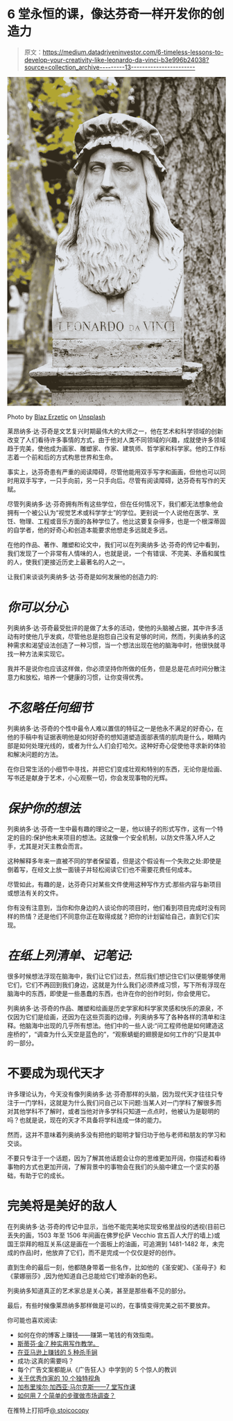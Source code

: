 # 6 堂永恒的课，像达芬奇一样开发你的创造力

> 原文：<https://medium.datadriveninvestor.com/6-timeless-lessons-to-develop-your-creativity-like-leonardo-da-vinci-b3e996b24038?source=collection_archive---------13----------------------->

![](img/3c14b3c9ca02f9b6c397d148339bf10d.png)

Photo by [Blaz Erzetic](https://unsplash.com/@www_erzetich_com?utm_source=medium&utm_medium=referral) on [Unsplash](https://unsplash.com?utm_source=medium&utm_medium=referral)

莱昂纳多·达·芬奇是文艺复兴时期最伟大的大师之一，他在艺术和科学领域的创新改变了人们看待许多事情的方式，由于他对人类不同领域的兴趣，成就使许多领域趋于完美，使他成为画家、雕塑家、作家、建筑师、哲学家和科学家。他的工作标志着一个前和后的方式构思世界和生命。

事实上，达芬奇患有严重的阅读障碍，尽管他能用双手写字和画画，但他也可以同时用双手写字，一只手向前，另一只手向后。尽管有阅读障碍，达芬奇有写作的天赋。

尽管列奥纳多·达·芬奇拥有所有这些学位，但在任何情况下，我们都无法想象他会拥有一个被公认为“视觉艺术或科学学士”的学位。更别说一个人说他在医学、烹饪、物理、工程或音乐方面的各种学位了。他比这要复杂得多，也是一个根深蒂固的自学者，他的好奇心和创造本能要求他想走多远就走多远。

在他的作品、著作、雕塑和论文中，我们可以在列奥纳多·达·芬奇的传记中看到，我们发现了一个非常有人情味的人，也就是说，一个有错误、不完美、矛盾和属性的人，使我们更接近历史上最著名的人之一。

让我们来谈谈列奥纳多·达·芬奇是如何发展他的创造力的:

# ***你可以分心***

列奥纳多·达·芬奇最受批评的是做了太多的活动，使他的头脑被占据，其中许多活动有时使他几乎发疯，尽管他总是抱怨自己没有足够的时间，然而，列奥纳多的这种需求和渴望设法创造了一种习惯，当一个想法出现在他的脑海中时，他很快就寻找一种方法来实现它。

我并不是说你也应该这样做，你必须坚持你所做的任务，但是总是花点时间分散注意力和放松，培养一个健康的习惯，让你变得优秀。

# ***不忽略任何细节***

列奥纳多·达·芬奇的个性中最令人难以置信的特征之一是他永不满足的好奇心，在他的手稿中有证据表明他是如何好奇的想知道塑造面部表情的肌肉是什么，眼睛内部是如何处理光线的，或者为什么人们会打哈欠。这种好奇心促使他寻求新的体验和解决问题的方法。

在你日常生活的小细节中寻找，并把它们变成壮观和特别的东西，无论你是绘画、写书还是献身于艺术，小心观察一切，你会发现事物的光辉。

# ***保护你的想法***

列奥纳多·达·芬奇一生中最有趣的理论之一是，他以镜子的形式写作，这有一个特定的目的:保护他未来项目的想法。这就像一个安全机制，以防文件落入坏人之手，尤其是对天主教会而言。

这种解释多年来一直被不同的学者保留着，但是这个假设有一个失败之处:即使是倒着写，在经文上放一面镜子并轻松阅读它们也不需要花费任何成本。

尽管如此，有趣的是，达芬奇只对某些文件使用这种写作方式:那些内容与新项目或想法有关的文件。

你有没有注意到，当你和你身边的人谈论你的项目时，他们看到项目完成时没有同样的热情？还是他们不同意你正在取得成就？把你的计划留给自己，直到它们实现。

# ***在纸上列清单、记笔记:***

很多时候想法浮现在脑海中，我们让它们过去，然后我们想记住它们以便能够使用它们，它们不再回到我们身边，这就是为什么我们必须养成习惯，写下所有浮现在脑海中的东西，即使是一些愚蠢的东西，也许在你的创作时刻，你会使用它。

列奥纳多·达·芬奇的作品、雕塑和绘画是历史学家和科学家灵感和快乐的源泉，不仅因为它们是绘画，还因为在这些页面的边缘，列奥纳多写了各种各样的清单和注释。他脑海中出现的几乎所有想法。他们中的一些人说:“问工程师他是如何建造这座桥的”，“调查为什么天空是蓝色的”，“观察蜻蜓的翅膀是如何工作的”只是其中的一部分。

# **不要成为现代天才**

许多理论认为，今天没有像列奥纳多·达·芬奇那样的头脑，因为现代天才往往只专注于一门学科，这就是为什么我们问自己以下问题:当某人对一门学科了解很多而对其他学科不了解时，或者当他对许多学科只知道一点点时，他被认为是聪明的吗？也就是说，现在的天才不具备将学科连成一体的能力。

然而，这并不意味着列奥纳多没有把他的聪明才智归功于他与老师和朋友的学习和交谈。

不要只专注于一个话题，因为了解其他话题会让你的思维更加开阔，你描述和看待事物的方式也更加开阔，了解背景中的事物会在我们的头脑中建立一个坚实的基础，有助于它的成长。

# **完美将是美好的敌人**

在列奥纳多·达·芬奇的传记中显示，当他不能完美地实现安格里战役的透视(目前已丢失的画，1503 年至 1506 年间画在佛罗伦萨 Vecchio 宫五百人大厅的墙上)或国王崇拜的相互关系(这是画在一个面板上的油画，可追溯到 1481-1482 年，未完成的作品)时，他放弃了它们，而不是完成一个仅仅是好的创作。

直到生命的最后一刻，他都随身带着一些名作，比如他的《圣安妮》、《圣母子》和《蒙娜丽莎》,因为他知道自己总能给它们增添新的色彩。

列奥纳多知道真正的艺术家总是关心美，甚至是那些看不见的部分。

最后，有些时候像莱昂纳多那样做是可以的，在事情变得完美之前不要放弃。

你可能也喜欢阅读:

*   如何在你的博客上赚钱——赚第一笔钱的有效指南。
*   [斯蒂芬·金:7 种实用写作教学。](https://medium.com/datadriveninvestor/stephen-king-7-practical-teachings-on-writing-b07860080c8d)
*   [在亚马逊上赚钱的 5 种杀手锏](https://medium.com/@Stoiccopy/5-killer-ways-to-earn-money-on-amazon-c665b8d6f1f1)
*   成功:这真的需要吗？
*   每个广告文案都能从《广告狂人》中学到的 5 个惊人的教训
*   [关于优秀作家的 10 个独特视角](https://medium.com/bulletproof-writers/10-unique-perspectives-on-what-makes-a-good-writer-f41340e6b4ee)
*   [加布里埃尔·加西亚·马尔克斯——7 堂写作课](https://medium.com/bulletproof-writers/gabriel-garc%C3%ADa-m%C3%A1rquez-7-lessons-on-writing-3c21a9b9389e)
*   [如何用 7 个简单的步骤做市场调查？](https://medium.com/@Stoiccopy/how-to-do-market-research-in-7-easy-steps-ab20c2f7a6f2)

在推特上打招呼[@ stoicocopy](https://twitter.com/stoiccopy)